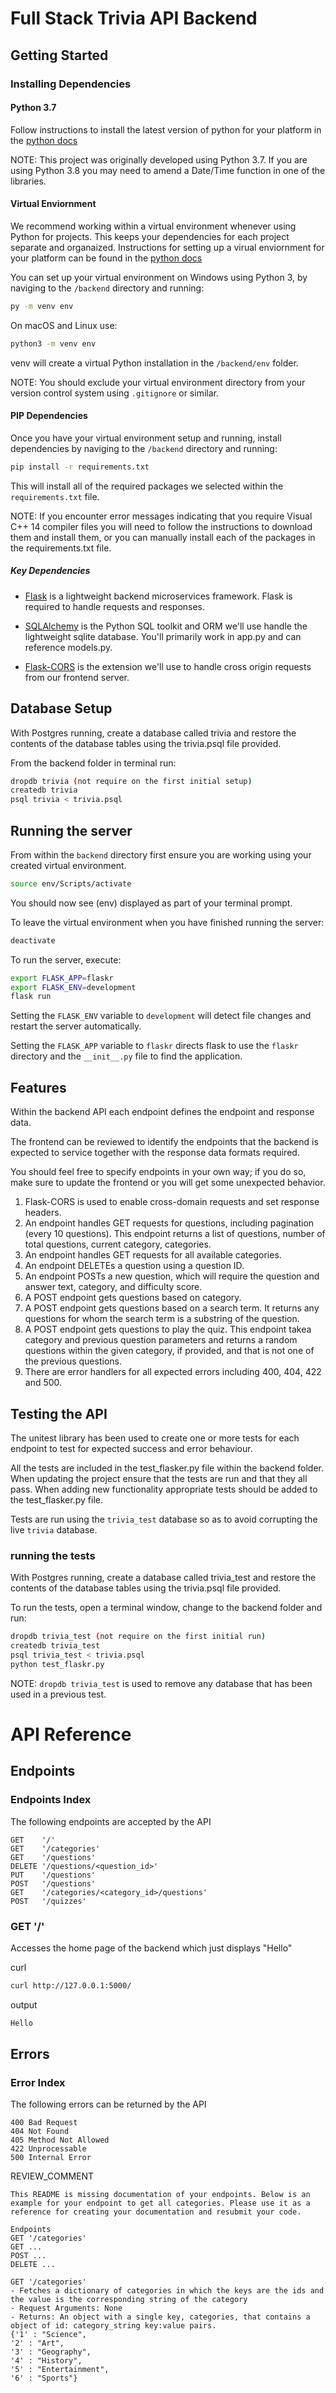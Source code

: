 # Full Stack Trivia API Backend

## Getting Started

### Installing Dependencies

#### Python 3.7

Follow instructions to install the latest version of python for your platform in the [python docs](https://docs.python.org/3/using/unix.html#getting-and-installing-the-latest-version-of-python)

NOTE: 
This project was originally developed using Python 3.7.
If you are using Python 3.8 you may need to amend a Date/Time function in one of the libraries.

#### Virtual Enviornment

We recommend working within a virtual environment whenever using Python for projects. This keeps your dependencies for each project separate and organaized. Instructions for setting up a virual enviornment for your platform can be found in the [python docs](https://packaging.python.org/guides/installing-using-pip-and-virtual-environments/)

You can  set up your virtual environment on Windows using Python 3, by naviging to the `/backend` directory and running:

```bash
py -m venv env
```

On macOS and Linux use:
```bash
python3 -m venv env
```

venv will create a virtual Python installation in the `/backend/env` folder.

NOTE:
You should exclude your virtual environment directory from your version control system using `.gitignore` or similar.

#### PIP Dependencies

Once you have your virtual environment setup and running, install dependencies by naviging to the `/backend` directory and running:

```bash
pip install -r requirements.txt
```

This will install all of the required packages we selected within the `requirements.txt` file.

NOTE: 
If you encounter error messages indicating that you require Visual C++ 14 compiler files you will need to follow the instructions to download them and install them, or you can manually install each of the packages in the requirements.txt file.

##### Key Dependencies

- [Flask](http://flask.pocoo.org/)  is a lightweight backend microservices framework. Flask is required to handle requests and responses.

- [SQLAlchemy](https://www.sqlalchemy.org/) is the Python SQL toolkit and ORM we'll use handle the lightweight sqlite database. You'll primarily work in app.py and can reference models.py. 

- [Flask-CORS](https://flask-cors.readthedocs.io/en/latest/#) is the extension we'll use to handle cross origin requests from our frontend server. 

## Database Setup
With Postgres running, create a database called trivia and restore the contents of the database tables using the trivia.psql file provided. 

From the backend folder in terminal run:

```bash
dropdb trivia (not require on the first initial setup)
createdb trivia
psql trivia < trivia.psql
```

## Running the server

From within the `backend` directory first ensure you are working using your created virtual environment.  

```bash
source env/Scripts/activate
```
You should now see (env) displayed as part of your terminal prompt.

To leave the virtual environment when you have finished running the server:

```bash
deactivate
```

To run the server, execute:

```bash
export FLASK_APP=flaskr
export FLASK_ENV=development
flask run
```

Setting the `FLASK_ENV` variable to `development` will detect file changes and restart the server automatically.

Setting the `FLASK_APP` variable to `flaskr` directs flask to use the `flaskr` directory and the `__init__.py` file to find the application. 

## Features

Within the backend API each endpoint defines the endpoint and response data. 

The frontend can be reviewed to identify the endpoints that the backend is expected to service together with the response data formats required. 

You should feel free to specify endpoints in your own way; if you do so, make sure to update the frontend or you will get some unexpected behavior. 

1. Flask-CORS is used to enable cross-domain requests and set response headers. 
2. An endpoint handles GET requests for questions, including pagination (every 10 questions). This endpoint returns a list of questions, number of total questions, current category, categories. 
3. An endpoint handles GET requests for all available categories. 
4. An endpoint DELETEs a question using a question ID. 
5. An endpoint POSTs a new question, which will require the question and answer text, category, and difficulty score. 
6. A POST endpoint gets questions based on category. 
7. A POST endpoint gets questions based on a search term. It returns any questions for whom the search term is a substring of the question. 
8. A POST endpoint gets questions to play the quiz. This endpoint takea category and previous question parameters and returns a random questions within the given category, if provided, and that is not one of the previous questions. 
9. There are error handlers for all expected errors including 400, 404, 422 and 500. 

## Testing the API
The unitest library has been used to create one or more tests for each endpoint to test for expected success and error behaviour.

All the tests are included in the test_flasker.py file within the backend folder.  When updating the project ensure that the tests are run and that they all pass.  When adding new functionality appropriate tests should be added to the test_flasker.py file.

Tests are run using the `trivia_test` database so as to avoid corrupting the live `trivia` database.

### running the tests
With Postgres running, create a database called trivia_test and restore the contents of the database tables using the trivia.psql file provided. 

To run the tests, open a terminal window, change to the backend folder and run:

```bash
dropdb trivia_test (not require on the first initial run)
createdb trivia_test
psql trivia_test < trivia.psql
python test_flaskr.py
```

NOTE:
`dropdb trivia_test` is used to remove any database that has been used in a previous test.

# API Reference

## Endpoints

### Endpoints Index
The following endpoints are accepted by the API
```
GET    '/'
GET    '/categories'
GET    '/questions'
DELETE '/questions/<question_id>'
PUT    '/questions'
POST   '/questions'
GET    '/categories/<category_id>/questions'
POST   '/quizzes'
```

### GET '/'
Accesses the home page of the backend which just displays "Hello"

curl
```bash
curl http://127.0.0.1:5000/
```
output
```bash
Hello
```

## Errors

### Error Index
The following errors can be returned by the API
```
400 Bad Request
404 Not Found
405 Method Not Allowed
422 Unprocessable
500 Internal Error
```

REVIEW_COMMENT
```
This README is missing documentation of your endpoints. Below is an example for your endpoint to get all categories. Please use it as a reference for creating your documentation and resubmit your code. 

Endpoints
GET '/categories'
GET ...
POST ...
DELETE ...

GET '/categories'
- Fetches a dictionary of categories in which the keys are the ids and the value is the corresponding string of the category
- Request Arguments: None
- Returns: An object with a single key, categories, that contains a object of id: category_string key:value pairs. 
{'1' : "Science",
'2' : "Art",
'3' : "Geography",
'4' : "History",
'5' : "Entertainment",
'6' : "Sports"}

```


